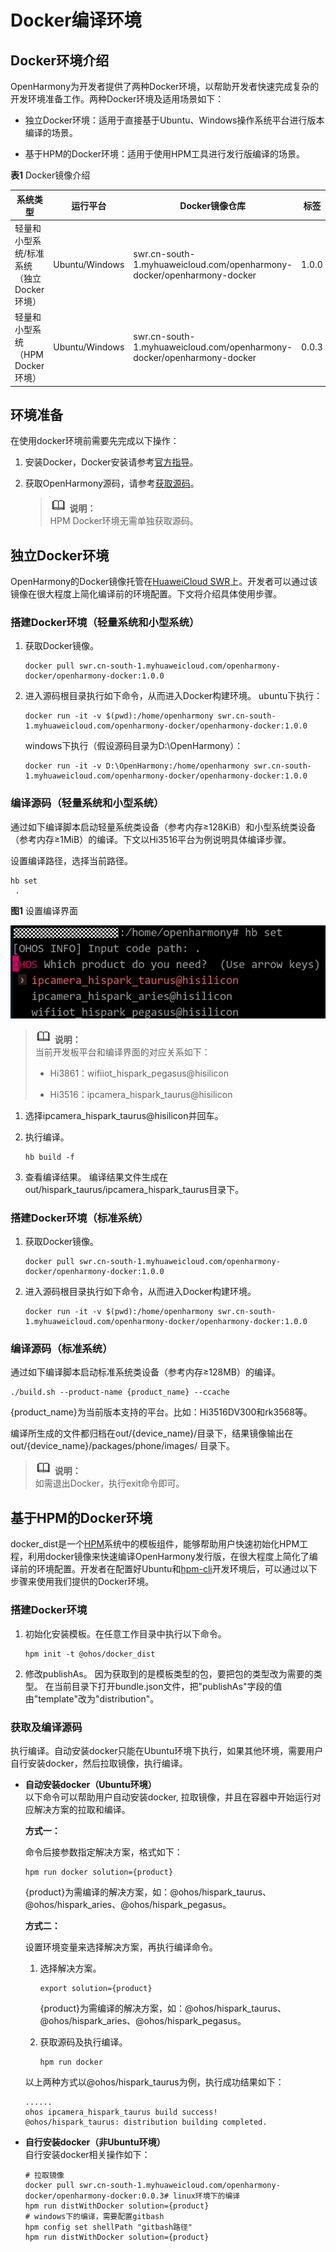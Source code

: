 # Docker编译环境


## Docker环境介绍

OpenHarmony为开发者提供了两种Docker环境，以帮助开发者快速完成复杂的开发环境准备工作。两种Docker环境及适用场景如下：

- 独立Docker环境：适用于直接基于Ubuntu、Windows操作系统平台进行版本编译的场景。

- 基于HPM的Docker环境：适用于使用HPM工具进行发行版编译的场景。

**表1** Docker镜像介绍

| 系统类型 | 运行平台 | Docker镜像仓库 | 标签 | 
| -------- | -------- | -------- | -------- |
| 轻量和小型系统/标准系统（独立Docker环境） | Ubuntu/Windows | swr.cn-south-1.myhuaweicloud.com/openharmony-docker/openharmony-docker | 1.0.0 | 
| 轻量和小型系统（HPM Docker环境） | Ubuntu/Windows | swr.cn-south-1.myhuaweicloud.com/openharmony-docker/openharmony-docker | 0.0.3 | 


## 环境准备

在使用docker环境前需要先完成以下操作：

1. 安装Docker，Docker安装请参考[官方指导](https://docs.docker.com/engine/install/)。

2. 获取OpenHarmony源码，请参考[获取源码](https://device.harmonyos.com/cn/docs/documentation/guide/sourcecode-acquire-0000001050769927)。
   > ![icon-note.gif](public_sys-resources/icon-note.gif) **说明：**<br>
   > HPM Docker环境无需单独获取源码。


## 独立Docker环境

OpenHarmony的Docker镜像托管在[HuaweiCloud SWR](https://console.huaweicloud.com/swr/?region=cn-south-1#/app/warehouse/warehouseMangeDetail/goldensir/openharmony-docker/openharmony-docker?type=ownImage)上。开发者可以通过该镜像在很大程度上简化编译前的环境配置。下文将介绍具体使用步骤。

### 搭建Docker环境（轻量系统和小型系统）

1. 获取Docker镜像。
     
   ```
   docker pull swr.cn-south-1.myhuaweicloud.com/openharmony-docker/openharmony-docker:1.0.0
   ```

2. 进入源码根目录执行如下命令，从而进入Docker构建环境。
     ubuntu下执行：
     
   ```
   docker run -it -v $(pwd):/home/openharmony swr.cn-south-1.myhuaweicloud.com/openharmony-docker/openharmony-docker:1.0.0
   ```

   windows下执行（假设源码目录为D:\OpenHarmony）：

     
   ```
   docker run -it -v D:\OpenHarmony:/home/openharmony swr.cn-south-1.myhuaweicloud.com/openharmony-docker/openharmony-docker:1.0.0
   ```

### 编译源码（轻量系统和小型系统）

通过如下编译脚本启动轻量系统类设备（参考内存≥128KiB）和小型系统类设备（参考内存≥1MiB）的编译。下文以Hi3516平台为例说明具体编译步骤。

  设置编译路径，选择当前路径。
  
```
hb set
 .
```

  **图1** 设置编译界面

  ![zh-cn_image_0000001153508656](figures/zh-cn_image_0000001153508656.png)

> ![icon-note.gif](public_sys-resources/icon-note.gif) **说明：**<br>
> 当前开发板平台和编译界面的对应关系如下：
> 
> - Hi3861：wifiiot_hispark_pegasus\@hisilicon
> 
> - Hi3516：ipcamera_hispark_taurus\@hisilicon


1. 选择ipcamera_hispark_taurus\@hisilicon并回车。

2. 执行编译。
     
   ```
   hb build -f
   ```

3. 查看编译结果。
   编译结果文件生成在out/hispark_taurus/ipcamera_hispark_taurus目录下。

### 搭建Docker环境（标准系统）

1. 获取Docker镜像。
     
   ```
   docker pull swr.cn-south-1.myhuaweicloud.com/openharmony-docker/openharmony-docker:1.0.0
   ```

2. 进入源码根目录执行如下命令，从而进入Docker构建环境。
     
   ```
   docker run -it -v $(pwd):/home/openharmony swr.cn-south-1.myhuaweicloud.com/openharmony-docker/openharmony-docker:1.0.0
   ```

### 编译源码（标准系统）

  通过如下编译脚本启动标准系统类设备（参考内存≥128MB）的编译。
  
```
./build.sh --product-name {product_name} --ccache
```

{product_name}为当前版本支持的平台。比如：Hi3516DV300和rk3568等。

编译所生成的文件都归档在out/{device_name}/目录下，结果镜像输出在 out/{device_name}/packages/phone/images/ 目录下。


> ![icon-note.gif](public_sys-resources/icon-note.gif) **说明：**<br>
> 如需退出Docker，执行exit命令即可。


## 基于HPM的Docker环境

docker_dist是一个[HPM](https://hpm.harmonyos.com/)系统中的模板组件，能够帮助用户快速初始化HPM工程，利用docker镜像来快速编译OpenHarmony发行版，在很大程度上简化了编译前的环境配置。开发者在配置好Ubuntu和[hpm-cli](https://device.harmonyos.com/cn/docs/documentation/guide/hpm-part-development-install-0000001178291102)开发环境后，可以通过以下步骤来使用我们提供的Docker环境。


### 搭建Docker环境

1. 初始化安装模板。在任意工作目录中执行以下命令。
     
   ```
   hpm init -t @ohos/docker_dist
   ```

2. 修改publishAs。
   因为获取到的是模板类型的包，要把包的类型改为需要的类型。 在当前目录下打开bundle.json文件，把"publishAs"字段的值由"template"改为"distribution"。


### 获取及编译源码

执行编译。自动安装docker只能在Ubuntu环境下执行，如果其他环境，需要用户自行安装docker，然后拉取镜像，执行编译。

- **自动安装docker（Ubuntu环境）**<br>
  以下命令可以帮助用户自动安装docker, 拉取镜像，并且在容器中开始运行对应解决方案的拉取和编译。

  **方式一：**

  命令后接参数指定解决方案，格式如下：

    
  ```
  hpm run docker solution={product}
  ```

  {product}为需编译的解决方案，如：\@ohos/hispark_taurus、\@ohos/hispark_aries、\@ohos/hispark_pegasus。

  **方式二：**

  设置环境变量来选择解决方案，再执行编译命令。

  1. 选择解决方案。
        
      ```
      export solution={product}
      ```

      {product}为需编译的解决方案，如：\@ohos/hispark_taurus、\@ohos/hispark_aries、\@ohos/hispark_pegasus。
  2. 获取源码及执行编译。
        
      ```
      hpm run docker
      ```

    以上两种方式以\@ohos/hispark_taurus为例，执行成功结果如下：
    
  ```
  ......
  ohos ipcamera_hispark_taurus build success!
  @ohos/hispark_taurus: distribution building completed.
  ```

- **自行安装docker（非Ubuntu环境）**<br>
  自行安装docker相关操作如下：

    
  ```
  # 拉取镜像 
  docker pull swr.cn-south-1.myhuaweicloud.com/openharmony-docker/openharmony-docker:0.0.3# linux环境下的编译 
  hpm run distWithDocker solution={product}
  # windows下的编译，需要配置gitbash 
  hpm config set shellPath "gitbash路径"
  hpm run distWithDocker solution={product}
  ```
